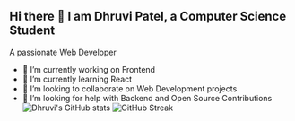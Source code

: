 ## Hi there 👋 I am Dhruvi Patel, a Computer Science Student
A passionate Web Developer 
- 🔭 I’m currently working on Frontend
- 🌱 I’m currently learning React
- 👯 I’m looking to collaborate on Web Development projects
- 🤔 I’m looking for help with Backend and Open Source Contributions
![Dhruvi's GitHub stats](https://github-readme-stats.vercel.app/api?username=dhruvi2403&show_icons=true&theme=radical)
![GitHub Streak](https://streak-stats.demolab.com/?user=dhruvi2403&theme=radical)
